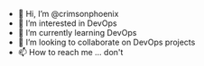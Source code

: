 - 👋 Hi, I’m @crimsonphoenix
- 👀 I’m interested in DevOps
- 🌱 I’m currently learning DevOps
- 💞️ I’m looking to collaborate on DevOps projects 
- 📫 How to reach me ... don't

<!---
crimsonphonenix/crimsonphonenix is a ✨ special ✨ repository because its `README.md` (this file) appears on your GitHub profile.
You can click the Preview link to take a look at your changes.
--->
